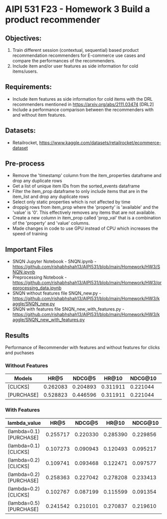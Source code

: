 # AIPI 531 F23 - Homework 3 Build a product recommender


## Objectives:

1. Train different session (contextual, sequential) based product recommendation recommenders for E-commerce use cases and compare the performances of the recommenders.
2. Include item and/or user features as side information for cold items/users.

## Requirements:
- Include item features as side information for cold items with the DRL recommenders mentioned in https://arxiv.org/abs/2111.03474 [DRL2]
- Include a performance comparison between the recommenders with and without item features.

## Datasets:
- Retailrocket, https://www.kaggle.com/datasets/retailrocket/ecommerce-dataset

## Pre-process

- Remove the 'timestamp' column from the item_properties dataframe and drop any duplicate rows
- Get a list of unique item IDs from the sorted_events dataframe
- Filter the item_prop dataframe to only include items that are in the item_list and drop any duplicate rows
- Select only static properties which is not affected by time
- droppig rows from item_prop where the 'property' is 'available' and the 'value' is '0'. This effectively removes any items that are not available.
- Create a new column in item_prop called 'prop_val' that is a combination of the 'property' and 'value' columns. 
- Made changes in code to use GPU instead of CPU which increases the speed of training

## Important Files
- SNQN Jupyter Notebook - SNQN.ipynb - https://github.com/rishabhshah13/AIPI531/blob/main/Homework/HW3/SNQN.ipynb 
- Preprocessing Notebook - https://github.com/rishabhshah13/AIPI531/blob/main/Homework/HW3/preprocessing_data.ipynb
- SNQN without features file SNQN_new.py - https://github.com/rishabhshah13/AIPI531/blob/main/Homework/HW3/kaggle/SNQN_new.py
- SNQN with features file SNQN_new_with_features.py - https://github.com/rishabhshah13/AIPI531/blob/main/Homework/HW3/kaggle/SNQN_new_with_features.py


## Results
Performance of Recommender with features and without features for clicks and puchases
### Without Features 
| Models      | HR@5      | NDCG@5    | HR@10     | NDCG@10   | HR@15     | NDCG@15   | HR@20     | NDCG@20   |
|-------------|-----------|-----------|-----------|-----------|-----------|-----------|-----------|-----------|
| [CLICKS]    | 0.262083  | 0.204893  | 0.311911  | 0.221044  | 0.339569  | 0.228370  | 0.358207  | 0.232771  |
| [PURCHASE]  | 0.528823  | 0.446596  | 0.311911  | 0.221044  | 0.339569  | 0.228370  | 0.358207  | 0.232771  |


### With Features
|  lambda_value          | HR@5      | NDCG@5    | HR@10     | NDCG@10   | HR@15     | NDCG@15   | HR@20     | NDCG@20   |
|------------------------|-----------|-----------|-----------|-----------|-----------|-----------|-----------|-----------|
| (lambda=0.1) [PURCHASE] | 0.255717  | 0.220330  | 0.285390  | 0.229856  | 0.301266  | 0.234081  | 0.311283  | 0.236437  |
| (lambda=0.1) [CLICKS]   | 0.107273  | 0.090943  | 0.120493  | 0.095217  | 0.128768  | 0.097402  | 0.133814  | 0.098596  |
| (lambda=0.2) [CLICKS]   | 0.109741  | 0.093468  | 0.122471  | 0.097577  | 0.130129  | 0.099607  | 0.135885  | 0.100969  |
| (lambda=0.2) [PURCHASE] | 0.258363  | 0.227042  | 0.278208  | 0.233413  | 0.290493  | 0.236654  | 0.302211  | 0.239430  |
| (lambda=0.2) [CLICKS]   | 0.102767  | 0.087199  | 0.115599  | 0.091354  | 0.123705  | 0.093495  | 0.129148  | 0.094784  |
| (lambda=0.5) [PURCHASE] | 0.241542  | 0.210101  | 0.270837  | 0.219610  | 0.283878  | 0.223066  | 0.294084  | 0.225473  |

